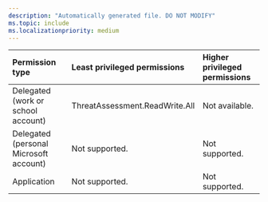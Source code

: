 ```yaml
---
description: "Automatically generated file. DO NOT MODIFY"
ms.topic: include
ms.localizationpriority: medium
---
```


|Permission type|Least privileged permissions|Higher privileged permissions|
|:---|:---|:---|
|Delegated (work or school account)|ThreatAssessment.ReadWrite.All|Not available.|
|Delegated (personal Microsoft account)|Not supported.|Not supported.|
|Application|Not supported.|Not supported.|

